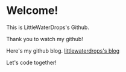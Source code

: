 # Welcome!

This is LittleWaterDrops's Github.

Thank you to watch my github!

Here's my github blog. [littlewaterdrops's blog](https://littlewaterdrops.github.io/)

Let's code together!
